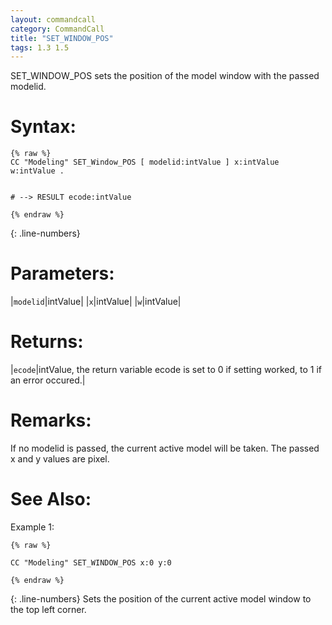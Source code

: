```yaml
---
layout: commandcall
category: CommandCall
title: "SET_WINDOW_POS"
tags: 1.3 1.5
---
```


SET_WINDOW_POS sets the position of the model window with the passed modelid.

# Syntax:  

```adoscript
{% raw %}
CC "Modeling" SET_Window_POS [ modelid:intValue ] x:intValue w:intValue .


# --> RESULT ecode:intValue

{% endraw %}
```
{: .line-numbers}

# Parameters:  

|`modelid`|intValue|
|`x`|intValue|
|`w`|intValue|

# Returns:  

|`ecode`|intValue, the return variable ecode is set to 0 if setting worked, to 1 if an error occured.|


# Remarks:

If no modelid is passed, the current active model will be taken. The passed x and y values are pixel.



# See Also:  



Example 1:

```adoscript
{% raw %}

CC "Modeling" SET_WINDOW_POS x:0 y:0

{% endraw %}
```
{: .line-numbers}
Sets the position of the current active model window to the top left corner.

